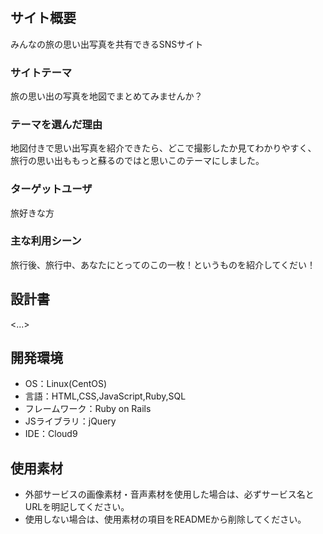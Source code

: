 # <omoide>
## サイト概要
みんなの旅の思い出写真を共有できるSNSサイト
### サイトテーマ
旅の思い出の写真を地図でまとめてみませんか？

### テーマを選んだ理由
地図付きで思い出写真を紹介できたら、どこで撮影したか見てわかりやすく、
旅行の思い出ももっと蘇るのではと思いこのテーマにしました。

### ターゲットユーザ
旅好きな方

### 主な利用シーン
旅行後、旅行中、あなたにとってのこの一枚！というものを紹介してくだい！

## 設計書
<...>

## 開発環境
- OS：Linux(CentOS)
- 言語：HTML,CSS,JavaScript,Ruby,SQL
- フレームワーク：Ruby on Rails
- JSライブラリ：jQuery
- IDE：Cloud9

## 使用素材
- 外部サービスの画像素材・音声素材を使用した場合は、必ずサービス名とURLを明記してください。
- 使用しない場合は、使用素材の項目をREADMEから削除してください。
